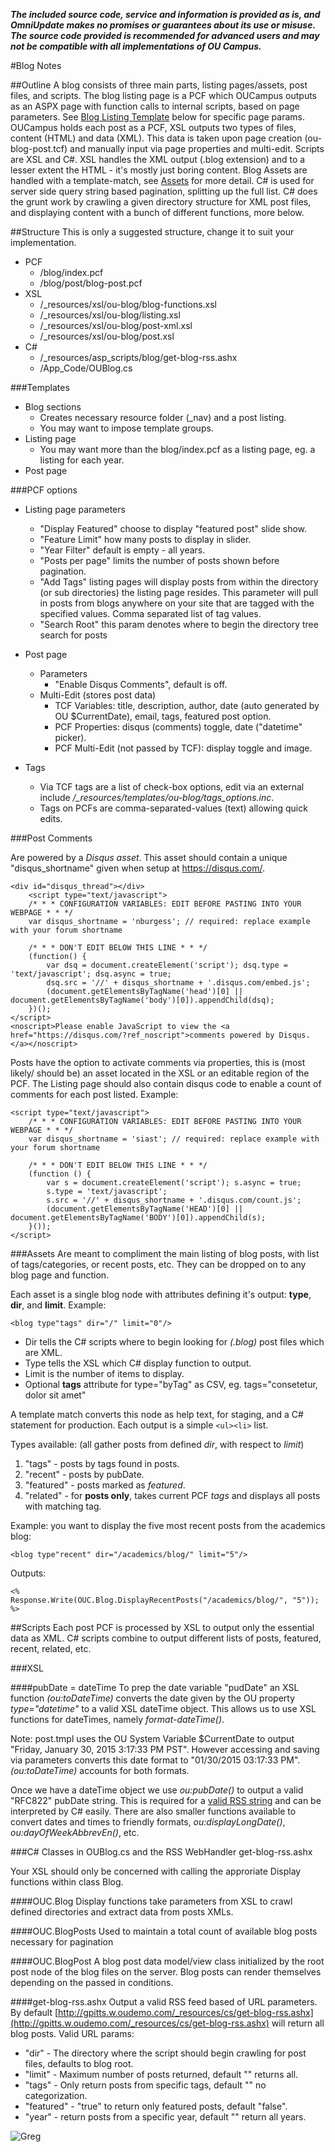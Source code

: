 ***The included source code, service and information is provided as is, and OmniUpdate makes no promises or guarantees about its use or misuse. The source code provided is recommended for advanced users and may not be compatible with all implementations of OU Campus.***

#Blog Notes

##Outline
A blog consists of three main parts, listing pages/assets, post files, and scripts. The blog listing page is a PCF which OUCampus outputs as an ASPX page with function calls to internal scripts, based on page parameters. See [Blog Listing Template](#listing) below for specific page params.  OUCampus holds each post as a PCF, XSL outputs two types of files, content (HTML) and data (XML). This data is taken upon page creation (ou-blog-post.tcf) and manually input via page properties and multi-edit.
Scripts are XSL and C#. XSL handles the XML output (.blog extension) and to a lesser extent the HTML - it's mostly just boring content. Blog Assets are handled with a template-match, see [Assets](#assets) for more detail. C# is used for server side query string based pagination, splitting up the full list. C# does the grunt work by crawling a given directory structure for XML post files, and displaying content with a bunch of different functions, more below.


##Structure
This is only a suggested structure, change it to suit your implementation.
* PCF
	* /blog/index.pcf
	* /blog/post/blog-post.pcf
* XSL
	* /\_resources/xsl/ou-blog/blog-functions.xsl
	* /\_resources/xsl/ou-blog/listing.xsl
	* /\_resources/xsl/ou-blog/post-xml.xsl
	* /\_resources/xsl/ou-blog/post.xsl
* C#
	* /\_resources/asp_scripts/blog/get-blog-rss.ashx
	* /App_Code/OUBlog.cs

###Templates

* Blog sections
	* Creates necessary resource folder (_nav) and a post listing.
	* You may want to impose template groups.
* Listing page
	* You may want more than the blog/index.pcf as a listing page, eg. a listing for each year.
* Post page

###PCF options

* <a name="listing">Listing page parameters</a>
	* "Display Featured" choose to display "featured post" slide show.
	* "Feature Limit" how many posts to display in slider.
	* "Year Filter" default is empty - all years.
	* "Posts per page" limits the number of posts shown before pagination.
	* "Add Tags" listing pages will display posts from within the directory (or sub directories) the listing page resides. This parameter will pull in posts from blogs anywhere on your site that are tagged with the specified values.  Comma separated list of tag values.
	* "Search Root" this param denotes where to begin the directory tree search for posts


* Post page
	* Parameters
		* "Enable Disqus Comments", default is off.
	* Multi-Edit (stores post data)
		* TCF Variables: title, description, author, date (auto generated by OU $CurrentDate), email, tags, featured post option.
		* PCF Properties: disqus (comments) toggle, date ("datetime" picker).
		* PCF Multi-Edit (not passed by TCF): display toggle and image.

* Tags
	* Via TCF tags are a list of check-box options, edit via an external include _/\_resources/templates/ou-blog/tags_options.inc_.
	* Tags on PCFs are comma-separated-values (text) allowing quick edits.

###Post Comments

Are powered by a _Disqus asset_. This asset should contain a unique "disqus_shortname" given when setup at https://disqus.com/.

	<div id="disqus_thread"></div>
		<script type="text/javascript">
		/* * * CONFIGURATION VARIABLES: EDIT BEFORE PASTING INTO YOUR WEBPAGE * * */
		var disqus_shortname = 'nburgess'; // required: replace example with your forum shortname

		/* * * DON'T EDIT BELOW THIS LINE * * */
		(function() {
			var dsq = document.createElement('script'); dsq.type = 'text/javascript'; dsq.async = true;
			dsq.src = '//' + disqus_shortname + '.disqus.com/embed.js';
			(document.getElementsByTagName('head')[0] || document.getElementsByTagName('body')[0]).appendChild(dsq);
		})();
	</script>
	<noscript>Please enable JavaScript to view the <a href="https://disqus.com/?ref_noscript">comments powered by Disqus.</a></noscript>

Posts have the option to activate comments via properties, this is (most likely/ should be) an asset located in the XSL or an editable region of the PCF.
The Listing page should also contain disqus code to enable a count of comments for each post listed. Example:

	<script type="text/javascript">
		/* * * CONFIGURATION VARIABLES: EDIT BEFORE PASTING INTO YOUR WEBPAGE * * */
		var disqus_shortname = 'siast'; // required: replace example with your forum shortname

		/* * * DON'T EDIT BELOW THIS LINE * * */
		(function () {
			var s = document.createElement('script'); s.async = true;
			s.type = 'text/javascript';
			s.src = '//' + disqus_shortname + '.disqus.com/count.js';
			(document.getElementsByTagName('HEAD')[0] || document.getElementsByTagName('BODY')[0]).appendChild(s);
		}());
	</script>

###<a name="assets">Assets</a>
Are meant to compliment the main listing of blog posts, with list of tags/categories, or recent posts, etc. They can be dropped on to any blog page and function.

Each asset is a single blog node with attributes defining it's output: __type__, __dir__, and __limit__. Example:

    <blog type"tags" dir="/" limit="0"/>

* Dir tells the C# scripts where to begin looking for _(.blog)_ post files which are XML.
* Type tells the XSL which C# display function to output.
* Limit is the number of items to display.
* Optional __tags__ attribute for type="byTag" as CSV, eg. tags="consetetur, dolor sit amet"

A template match converts this node as help text, for staging, and a C# statement for production. Each output is a simple `<ul><li>` list.

Types available: (all gather posts from defined _dir_, with respect to _limit_)

1. "tags" - posts by tags found in posts.
2. "recent" - posts by pubDate.
3. "featured" - posts marked as _featured_.
4. "related" - for __posts only__, takes current PCF _tags_ and displays all posts with matching tag.

Example: you want to display the five most recent posts from the academics blog:

    <blog type"recent" dir="/academics/blog/" limit="5"/>

Outputs:

	<%
	Response.Write(OUC.Blog.DisplayRecentPosts("/academics/blog/", "5"));
	%>

##Scripts
Each post PCF is processed by XSL to output only the essential data as XML. C# scripts combine to output different lists of posts, featured, recent, related, etc.

###XSL

####pubDate = dateTime
To prep the date variable "pudDate" an XSL function _(ou:toDateTime)_ converts the date given by the OU property _type="datetime"_ to a valid XSL dateTime object. This allows us to use XSL functions for dateTimes, namely _format-dateTime()_.

Note: post.tmpl uses the OU System Variable $CurrentDate to output "Friday, January 30, 2015 3:17:33 PM PST". However accessing and saving via parameters converts this date format to "01/30/2015 03:17:33 PM". _(ou:toDateTime)_ accounts for both formats.

Once we have a dateTime object we use _ou:pubDate()_ to output a valid "RFC822" pubDate string. This is required for a [valid RSS string](http://www.w3.org/Protocols/rfc822/#z28) and can be interpreted by C# easily. There are also smaller functions available to convert dates and times to friendly formats, _ou:displayLongDate()_, _ou:dayOfWeekAbbrevEn()_, etc.

###C# Classes in OUBlog.cs and the RSS WebHandler get-blog-rss.ashx

Your XSL should only be concerned with calling the approriate Display functions within class Blog.

####OUC.Blog
Display functions take parameters from XSL to crawl defined directories and extract data from posts XMLs.

####OUC.BlogPosts
Used to maintain a total count of available blog posts necessary for pagination

####OUC.BlogPost
A blog post data model/view class initialized by the root post node of the blog files on the server.  Blog posts can render themselves depending on the passed in conditions.

####get-blog-rss.ashx
Output a valid RSS feed based of URL parameters. By default [http://gpitts.w.oudemo.com/_resources/cs/get-blog-rss.ashx](http://gpitts.w.oudemo.com/_resources/cs/get-blog-rss.ashx) will return all blog posts. Valid URL params:

 * "dir" - The directory where the script should begin crawling for post files, defaults to blog root.
 * "limit" - Maximum number of posts returned, default "" returns all.
 * "tags" - Only return posts from specific tags, default "" no categorization.
 * "featured" - "true" to return only featured posts, default "false".
 * "year" - return posts from a specific year, default "" return all years.


![Greg](http://i.imgur.com/KF7r6bT.jpg)